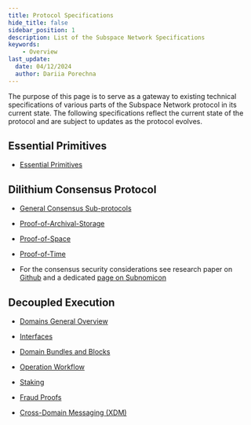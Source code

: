 ```yaml
---
title: Protocol Specifications
hide_title: false
sidebar_position: 1
description: List of the Subspace Network Specifications
keywords:
    - Overview
last_update:
  date: 04/12/2024
  author: Dariia Porechna
---
```


The purpose of this page is to serve as a gateway to existing technical specifications of various parts of the Subspace Network protocol in its current state. The following specifications reflect the current state of the protocol and are subject to updates as the protocol evolves.

## Essential Primitives

- [Essential Primitives](crypto_primitives.md)

## Dilithium Consensus Protocol

- [General Consensus Sub-protocols](./consensus/consensus_chain.md)

- [Proof-of-Archival-Storage](./consensus/proof_of_archival_storage.md) 

- [Proof-of-Space](./consensus/proof_of_space.md) 

- [Proof-of-Time](./consensus/proof_of_time.md) 

- For the consensus security considerations see research paper on [Github](https://github.com/subspace/consensus-v2-research-paper) and a dedicated [page on Subnomicon](https://subnomicon.subspace.network/docs/consensus/security)

## Decoupled Execution

- [Domains General Overview](./decex/overview.md) 

- [Interfaces](./decex/interfaces.md)

- [Domain Bundles and Blocks](./decex/bundles_blocks.md)

- [Operation Workflow](./decex/workflow.md)

- [Staking](./decex/staking.md)

- [Fraud Proofs](./decex/fraud_proofs.md) 

- [Cross-Domain Messaging (XDM)](./decex/xdm.md)
